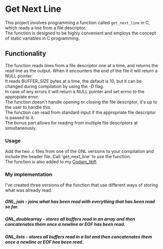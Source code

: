 # Get Next Line

This project involves programming a function called `get_next_line` in C, which reads a line from a file descriptor.  
The function is designed to be highly convenient and employs the concept of static variables in C programming.

## Functionality

The function reads lines from a file descriptor one at a time, and returns the read line as the output. When it encounters the end of the file it will return a NULL pointer.  
It reads BUFFER_SIZE bytes at a time, the default is 10, but it can be changed during compilation by using the -D flag.  
In case of any errors it will return a NULL pointer and set errno to the appropiate error.  
The function doesn't handle opening or closing the file descriptor, it's up to the user to handle this.  
The function can read from standard input if the appropriate file descriptor is passed to it.  
The bonus part allows for reading from multiple file descriptors at simultaneously.  

### Usage

Add the two .c files from one of the GNL versions to your compilation and include the header file. Call 'get_next_line' to use the function.  
The function is also added to my [Codam_libft](https://github.com/jmolenaa/Codam_libft)

### My implementation

I've created three versions of the function that use different ways of storing what was already read.  

##### GNL_join - joins what has been read with everything that has been read so far.
##### GNL_doublearray - stores all buffers read in an array and then concatenates them once a newline or EOF has been read.
##### GNL_lists - stores all buffers read in a list and then concatenates them once a newline or EOF has been read.
